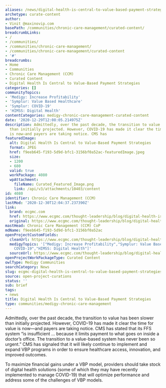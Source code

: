 ```yaml
---
aliases: /news/digital-health-is-central-to-value-based-payment-strategies
archetype: curate-content
author:
- Vinit @maxinovip.com
basePath: /communities/chronic-care-management/curated-content/
breadcrumbLinks:
- /
- /communities/
- /communities/chronic-care-management/
- /communities/chronic-care-management/curated-content
- '#'
breadcrumbs:
- Home
- Communities
- Chronic Care Management (CCM)
- Curated Content
- Digital Health Is Central to Value-Based Payment Strategies
categories: []
communityTopics:
- 'Medigy: Increase Profitability'
- 'Symplur: Value Based Healthcare'
- 'Symplur: COVID-19'
- 'HIMSS: Digital Health'
contentCategories: medigy-chronic-care-management-curated-content
date: '2020-12-29T12:08:05.214975Z'
description: ​Admittedly, over the past decade, the transition to value has been slower
  than initially projected. However, COVID-19 has made it clear the time for value
  is now—and payers are taking notice. CMS has
featuredImage:
  alt: Digital Health Is Central to Value-Based Payment Strategies
  format: JPEG
  href: f9eeb645-f193-5d9d-bfc1-3156bf0a52ac-featuredImage.jpeg
  size:
  - 1200
  - 680
  valid: true
  workPackage: 4080
  wpAttachment:
    fileName: Curated_Featured_Image.png
    link: /api/v3/attachments/10403/content
id: 4080
identifier: Chronic Care Management (CCM)
lastMod: '2020-12-30T12:04:37.237390Z'
link:
  brand: ecgmc.com
  href: https://www.ecgmc.com/thought-leadership/blog/digital-health-is-central-to-value-based-payment-strategies
  original: https://www.ecgmc.com/thought-leadership/blog/digital-health-is-central-to-value-based-payment-strategies
mastHead: Chronic Care Management (CCM) CoP
mdName: f9eeb645-f193-5d9d-bfc1-3156bf0a52ac
openProjectCustomFields:
  cleanUrl: https://www.ecgmc.com/thought-leadership/blog/digital-health-is-central-to-value-based-payment-strategies
  medigyTopics: '["Medigy: Increase Profitability","Symplur: Value Based Healthcare","Symplur:
    COVID-19","HIMSS: Digital Health"]'
  sourceUrl: https://www.ecgmc.com/thought-leadership/blog/digital-health-is-central-to-value-based-payment-strategies
openProjectWorkPackageType: Curated Content
owlType: Medigy Communities
searchCategory: News
slug: ecgmc-digital-health-is-central-to-value-based-payment-strategies
source: open-project-curations
status: ''
sub: brief
tags:
- news
title: Digital Health Is Central to Value-Based Payment Strategies
type: communities/medigy-chronic-care-management
---
```


<p>​Admittedly, over the past decade, the transition to value has been slower than initially projected. However, COVID-19 has made it clear the time for value is now—and payers are taking notice. CMS has stated that its FFS system “is insufficient … because it limits payment to what goes on inside a doctor’s office. The transition to a value-based system has never been so urgent.” CMS has signaled that it will likely continue to implement and expand VBP programs in order to ensure healthcare access, innovation, and improved outcomes.</p><p>To maximize financial gains under a VBP model, providers should take stock of digital health solutions (some of which they may have recently implemented to manage COVID-19) that will optimize performance and address some of the challenges of VBP models.</p>